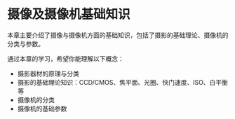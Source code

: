 # 摄像及摄像机基础知识
本章主要介绍了摄像与摄像机方面的基础知识，包括了摄影的基础理论、摄像机的分类与参数。

通过本章的学习，希望你能理解以下概念：

* 摄影器材的原理与分类
* 摄影的基础理论知识：CCD/CMOS、焦平面、光圈、快门速度、ISO、白平衡等
* 摄像机的分类
* 摄像机的基础参数